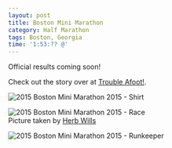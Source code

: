 ```yaml
---
layout: post
title: Boston Mini Marathon
category: Half Marathon
tags: Boston, Georgia
time: '1:53:?? @'
---
```

Official results coming soon!

Check out the story over at [Trouble Afoot!](http://troubleafoot.blogspot.com/2015/10/boston-mini-2015.html).

![2015 Boston Mini Marathon 2015 - Shirt]({{site.url}}/files/2015-10-31-boston-mini-marathon-shirt.jpg)

![2015 Boston Mini Marathon 2015 - Race]({{site.url}}/files/2015-10-31-boston-mini-marathon-race.jpg)<br>Picture taken by [Herb Wills](https://www.facebook.com/herb.wills/media_set?set=a.10106849329635353.1073742144.5215641&type=1&l=7e9e8ad527)

![2015 Boston Mini Marathon 2015 - Runkeeper]({{site.url}}/files/2015-10-31-boston-mini-marathon-runkeeper.png)